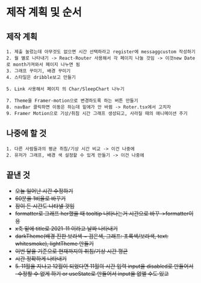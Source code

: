 # 제작 계획 및 순서

## 제작 계획

    1. 제출 눌렀는데 아무것도 없으면 시간 선택하라고 register에 messaggcustom 작성하기
    2. 월 별로 나타내기 -> React-Router 사용해서 각 페이지 나눌 것임 -> 이것new Date로 month가져와서 페이지 나누면 됨
    3. 그래프 꾸미기, 배경 꾸미기
    4. 스타일은 dribble보고 만들기

    5. Link 사용해서 페이지 의 Char/SleepChart 나누기

    7. Theme을 Framer-motion으로 변경하도록 하는 버튼 만들기
    8. navBar 클릭하면 이동은 하는데 밑에가 안 바뀜 -> Roter.tsx에서 고치자
    9. Framer Motion으로 기상/취침 시간 그래프 생성되고, 사라질 때의 애니메이션 주기

## 나중에 할 것

    1. 다른 사람들과의 평균 취침/기상 시간 비교 -> 이건 나중에
    2. 유저가 그래프, 배경 색 설정할 수 있게 만들기 -> 이건 나중에

## 끝낸 것

- ~~오늘 일어난 시간 수정하기~~
- ~~60분을 1비율로 바꾸기~~
- ~~잠이 든 시간도 나타낼 것임~~
- ~~formatter로 그래프 her했을 때 tooltip 나타나는거 시간으로 바꾸->formatter이용~~
- ~~x축 밑에 title로 2021-11 이라고 날짜 나타내기~~
- ~~darkTheme(배경 진한 보라색 ~ 검은색, 그래프: 초록색/보라색, text: whitesmoke), lightTheme 만들기~~
- ~~이번 달을 기준으로 현재까지의 취침/기상 시간 평균~~
- ~~시간 정확하게 나타내기~~
- ~~5. 11월을 지나고 12월이 되었다면 11월의 시간 입력 input을 disabled로 만들어서 -수정할 수 없게 하기 or useState로 만들어서 input을 없앨 수도 있고~~
